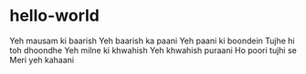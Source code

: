 # hello-world
Yeh mausam ki baarish
Yeh baarish ka paani
Yeh paani ki boondein
Tujhe hi toh dhoondhe
Yeh milne ki khwahish
Yeh khwahish puraani
Ho poori tujhi se
Meri yeh kahaani
